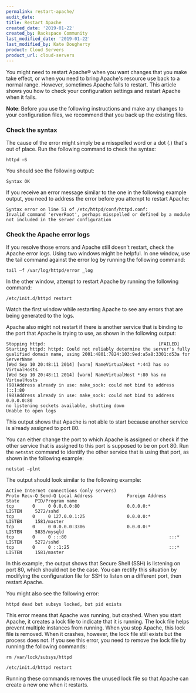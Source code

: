 ```yaml
---
permalink: restart-apache/
audit_date:
title: Restart Apache
created_date: '2019-01-22'
created_by: Rackspace Community
last_modified_date: '2019-01-22'
last_modified_by: Kate Dougherty
product: Cloud Servers
product_url: cloud-servers
---
```


You might need to restart Apache&reg; when you want changes that you make
take effect, or when you need to bring Apache's resource use back to a normal
range. However, sometimes Apache fails to restart. This article shows you how
to check your configuration settings and restart Apache when it fails.

**Note**: Before you use the following instructions and make any changes
to your configuration files, we recommend that you back up the existing files.

### Check the syntax

The cause of the error might simply be a misspelled word or a dot (.) that's out of place.
Run the following command to check the syntax:

    httpd –S

You should see the following output:

    Syntax OK

If you receive an error message similar to the one in the following example output, you need to address the error before you attempt to restart Apache:

    Syntax error on line 51 of /etc/httpd/conf/httpd.conf:
    Invalid command 'erverRoot', perhaps misspelled or defined by a module not included in the server configuration

### Check the Apache error logs

If you resolve those errors and Apache still doesn't restart, check the Apache error logs. Using two windows might be helpful. In one window, use the tail command against the error log by running the following command:

    tail –f /var/log/httpd/error _log

In the other window, attempt to restart Apache by running the following
command:

    /etc/init.d/httpd restart

Watch the first window while restarting Apache to see any errors that are being generated to the logs.

Apache also might not restart if there is another service that is binding to the port that Apache is trying to use, as shown in the following output:

    Stopping httpd:                                           [FAILED]
    Starting httpd: httpd: Could not reliably determine the server's fully qualified domain name, using 2001:4801:7824:103:9ed:a5a8:3301:d53a for ServerName
    [Wed Sep 10 20:48:11 2014] [warn] NameVirtualHost *:443 has no VirtualHosts
    [Wed Sep 10 20:48:11 2014] [warn] NameVirtualHost *:80 has no VirtualHosts
    (98)Address already in use: make_sock: could not bind to address [::]:80
    (98)Address already in use: make_sock: could not bind to address 0.0.0.0:80
    no listening sockets available, shutting down
    Unable to open logs

This output shows that Apache is not able to start because another service is already assigned to port 80.

You can either change the port to which Apache is assigned or check if the other service that is assigned to this port is supposed to be on port 80. Run the `netstat` command to identify the other service that is using that port, as shown in the following example:

    netstat –plnt

The output should look similar to the following example:

    Active Internet connections (only servers)
    Proto Recv-Q Send-Q Local Address             Foreign Address             State      PID/Program name
    tcp       0     0 0.0.0.0:80                  0.0.0.0:*                   LISTEN     5272/sshd
    tcp       0     0 127.0.0.1:25                0.0.0.0:*                   LISTEN     1581/master
    tcp       0     0 0.0.0.0:3306                0.0.0.0:*                   LISTEN     5835/mysqld
    tcp       0     0 :::80                                       :::*        LISTEN     5272/sshd
    tcp       0     0 ::1:25                                      :::*        LISTEN     1581/master

In this example, the output shows that Secure Shell (SSH) is listening on port 80, which should not be the case. You can rectify this situation by modifying the configuration file for SSH to listen on a different port, then restart Apache.

You might also see the following error:

    httpd dead but subsys locked, but pid exists

This error means that Apache was running, but crashed. When you start Apache,
it creates a lock file to indicate that it is running. The lock file helps prevent
multiple instances from running. When you stop Apache, this lock file is
removed. When it crashes, however, the lock file still exists but the process
does not. If you see this error, you need to remove the lock file by running
the following commands:

    rm /var/lock/subsys/httpd

    /etc/init.d/httpd restart

Running these commands removes the unused lock file so that Apache can create
a new one when it restarts.
